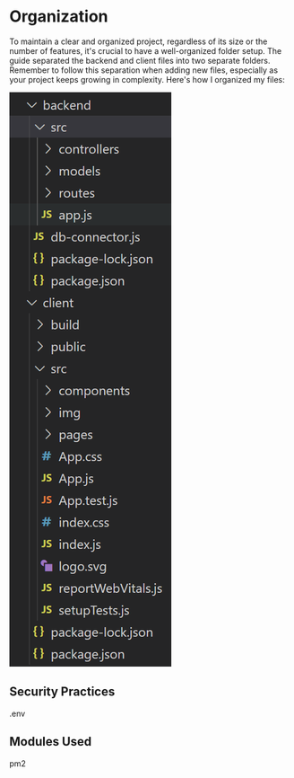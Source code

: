 # Organization
To maintain a clear and organized project, regardless of its size or the number of features, it's crucial to have a well-organized folder setup. The guide separated the backend and client files into two separate folders. Remember to follow this separation when adding new files, especially as your project keeps growing in complexity. Here's how I organized my files:<br>

![File structure](https://github.com/scott5Tots/react-starter-app/blob/main/tips%20and%20best%20practices/assets/dir.png)

## Security Practices
.env
## Modules Used
pm2

